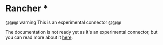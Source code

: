 # Rancher *

@@@ warning
This is an experimental connector
@@@

The documentation is not ready yet as it's an experimental connector, but you can read more about it [here](https://github.com/MAIF/otoroshi/tree/master/connectors/rancher).
